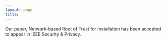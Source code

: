 ```yaml
---
layout: page
title: 
---
```

Our paper, Network-based Root of Trust for Installation has been accepted to appear in IEEE Security & Privacy.

